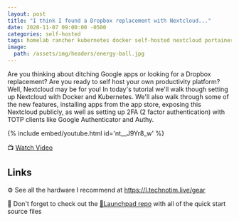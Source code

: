```yaml
---
layout: post
title: "I think I found a Dropbox replacement with Nextcloud..."
date: 2020-11-07 09:00:00 -0500
categories: self-hosted
tags: homelab rancher kubernetes docker self-hosted nextcloud portainer
image:
  path: /assets/img/headers/energy-ball.jpg
---
```


Are you thinking about ditching Google apps or looking for a Dropbox replacement?  Are you ready to self host your own productivity platform?  Well, Nextcloud may be for you!  In today's tutorial we'll walk though setting up Nextcloud with Docker and Kubernetes.  We'll also walk through some of the new features, installing apps from the app store, exposing this Nextcloud publicly, as well as setting up 2FA (2 factor authentication) with TOTP clients like Google Authenticator and Authy.

{% include embed/youtube.html id='nt__J9Yr8_w' %}

📺 [Watch Video](https://www.youtube.com/watch?v=nt__J9Yr8_w)

## Links

⚙️ See all the hardware I recommend at <https://l.technotim.live/gear>

🚀 Don't forget to check out the [🚀Launchpad repo](https://l.technotim.live/quick-start) with all of the quick start source files
